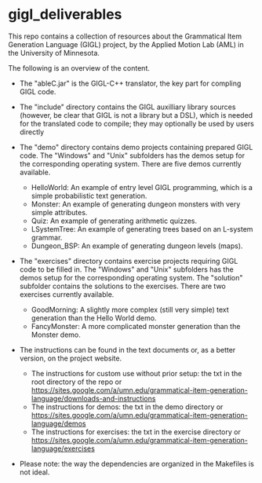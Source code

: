 # gigl_deliverables

This repo contains a collection of resources about the Grammatical Item Generation Language (GIGL) project, by the Applied Motion Lab (AML) in the University of Minnesota.

The following is an overview of the content.

- The "ableC.jar" is the GIGL-C++ translator, the key part for compling GIGL code.

- The "include" directory contains the GIGL auxilliary library sources (however, be clear that GIGL is not a library but a DSL), which is needed for the translated code to compile; they may optionally be used by users directly

- The "demo" directory contains demo projects containing prepared GIGL code. The "Windows" and "Unix" subfolders has the demos setup for the corresponding operating system. There are five demos currently available.
  - HelloWorld: An example of entry level GIGL programming, which is a simple probabilistic text generation.
  - Monster: An example of generating dungeon monsters with very simple attributes.
  - Quiz: An example of generating arithmetic quizzes.
  - LSystemTree: An example of generating trees based on an L-system grammar.
  - Dungeon_BSP: An example of generating dungeon levels (maps).

- The "exercises" directory contains exercise projects requiring GIGL code to be filled in. The "Windows" and "Unix" subfolders has the demos setup for the corresponding operating system. The "solution" subfolder contains the solutions to the exercises. There are two exercises currently available.
  - GoodMorning: A slightly more complex (still very simple) text generation than the Hello World demo.
  - FancyMonster: A more complicated monster generation than the Monster demo.
  
- The instructions can be found in the text documents or, as a better version, on the project website.
  - The instructions for custom use without prior setup: the txt in the root directory of the repo or https://sites.google.com/a/umn.edu/grammatical-item-generation-language/downloads-and-instructions
  - The instructions for demos: the txt in the demo directory or https://sites.google.com/a/umn.edu/grammatical-item-generation-language/demos
  - The instructions for exercises: the txt in the exercise directory or https://sites.google.com/a/umn.edu/grammatical-item-generation-language/exercises

* Please note: the way the dependencies are organized in the Makefiles is not ideal.

